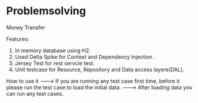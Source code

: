 # Problemsolving
Money Transfer

Features:
1. In memory database using H2.
2. Used Delta Spike for Context and Dependency Injection .
3. Jersey Test for rest servcie test.
4. Unit testcase for Resource, Repository and Data access layere(DAL).

How to use it
---> If you are running any test case first time, before it please run the test case <testSetupTestforFirstTime> to load the initial data.
---> After loading data you can run any test cases.	